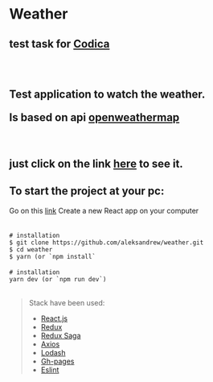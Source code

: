 <h1>Weather</h1>
<h2> test task for <a href="https://www.codica.com">Codica</a><h2>
  <br />
  <p>Test application to watch the weather.</p>
  <p>Is based on api <a href="https://home.openweathermap.org">openweathermap</a></p>
 <br />
  <p>just click on the link <a href="https://aleksandrew.github.io/weather/#/weather/search">here</a> to see it.</p>

<h2>To start the project at your pc:</h2>
Go on this <a href="https://github.com/aleksandrew/weather/tree/development">link</a>
Create a new React app on your computer <br />
<br />
<br />
<code># installation</code> <br />
<code>$ git clone https://github.com/aleksandrew/weather.git</code> <br />
<code>$ cd weather</code> <br />
<code>$ yarn (or `npm install`</code> <br />
<br />
<code># installation</code>  <br />
<code>yarn dev (or `npm run dev`)</code> <br />
<br />



> Stack have been used:
>
> * [React.js](https://reactjs.org/)
> * [Redux](https://redux.js.org/)
> * [Redux Saga](https://redux-saga.js.org/)
> * [Axios](https://github.com/axios/axios)
> * [Lodash](https://lodash.com/)
> * [Gh-pages](https://github.com/gitname/react-gh-pages)
> * [Eslint](https://eslint.org/)
